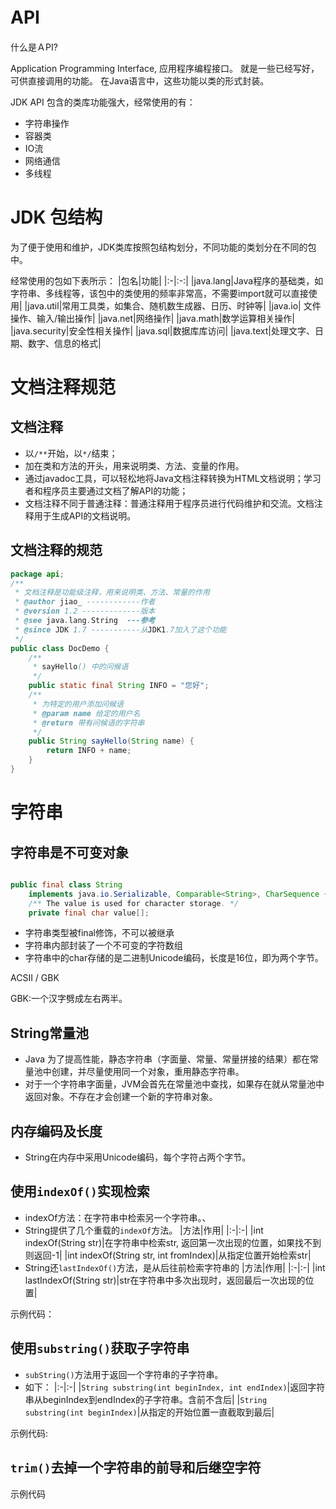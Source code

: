 # API　
什么是ＡPI?

Application Programming Interface, 应用程序编程接口。
就是一些已经写好，可供直接调用的功能。
在Java语言中，这些功能以类的形式封装。

JDK API 包含的类库功能强大，经常使用的有：
- 字符串操作
- 容器类
- IO流
- 网络通信
- 多线程


# JDK 包结构

为了便于使用和维护，JDK类库按照包结构划分，不同功能的类划分在不同的包中。

经常使用的包如下表所示：
|包名|功能|
|:-|:-:|
|java.lang|Java程序的基础类，如字符串、多线程等，该包中的类使用的频率非常高，不需要import就可以直接使用|
|java.util|常用工具类，如集合、随机数生成器、日历、时钟等|
|java.io| 文件操作、输入/输出操作|
|java.net|网络操作|
|java.math|数学运算相关操作|
|java.security|安全性相关操作|
|java.sql|数据库库访问|
|java.text|处理文字、日期、数字、信息的格式|


# 文档注释规范

## 文档注释
- 以`/**`开始，以`*/`结束；
- 加在类和方法的开头，用来说明类、方法、变量的作用。
- 通过javadoc工具，可以轻松地将Java文档注释转换为HTML文档说明；学习者和程序员主要通过文档了解API的功能；
- 文档注释不同于普通注释：普通注释用于程序员进行代码维护和交流。文档注释用于生成API的文档说明。


## 文档注释的规范
```java
package api;
/**
 * 文档注释是功能级注释，用来说明类、方法、常量的作用
 * @author jiao_ ------------作者
 * @version 1.2 -------------版本
 * @see java.lang.String  ---参考
 * @since JDK 1.7 -----------从JDK1.7加入了这个功能
 */
public class DocDemo {
	/**
	 * sayHello() 中的问候语
	 */
	public static final String INFO = "您好";
	/**
	 * 为特定的用户添加问候语
	 * @param name 给定的用户名
	 * @return 带有问候语的字符串
	 */
	public String sayHello(String name) {
		return INFO + name;
	}
}
```

# 字符串

## 字符串是不可变对象
```java

public final class String
    implements java.io.Serializable, Comparable<String>, CharSequence {
    /** The value is used for character storage. */
    private final char value[];

```
- 字符串类型被final修饰，不可以被继承
- 字符串内部封装了一个不可变的字符数组
- 字符串中的char存储的是二进制Unicode编码，长度是16位，即为两个字节。

ACSII / GBK 

GBK:一个汉字劈成左右两半。


## String常量池
- Java 为了提高性能，静态字符串（字面量、常量、常量拼接的结果）都在常量池中创建，并尽量使用同一个对象，重用静态字符串。
- 对于一个字符串字面量，JVM会首先在常量池中查找，如果存在就从常量池中返回对象。不存在才会创建一个新的字符串对象。

## 内存编码及长度
- String在内存中采用Unicode编码，每个字符占两个字节。



## 使用`indexOf()`实现检索
- indexOf方法：在字符串中检索另一个字符串。、
- String提供了几个重载的`indexOf`方法。
|方法|作用|
|:-|:-|
|int indexOf(String str)|在字符串中检索str, 返回第一次出现的位置，如果找不到则返回-1|
|int indexOf(String str, int fromIndex)|从指定位置开始检索str|
- String还`lastIndexOf()`方法，是从后往前检索字符串的
|方法|作用|
|:-|:-|
|int lastIndexOf(String str)|str在字符串中多次出现时，返回最后一次出现的位置|

示例代码：


## 使用`substring()`获取子字符串

- `subString()`方法用于返回一个字符串的子字符串。
- 如下：
|:-|:-|
|`String substring(int beginIndex, int endIndex)`|返回字符串从beginIndex到endIndex的子字符串。含前不含后|
|`String substring(int beginIndex)`|从指定的开始位置一直截取到最后|

示例代码:

## `trim()`去掉一个字符串的前导和后继空字符

示例代码